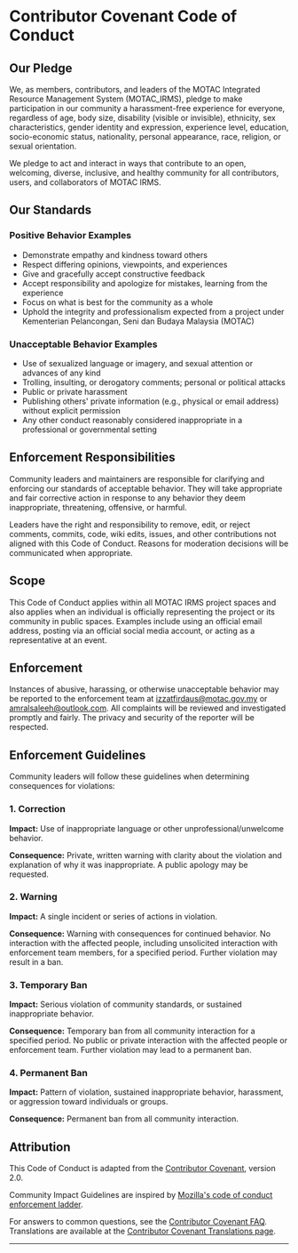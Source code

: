 # Contributor Covenant Code of Conduct

## Our Pledge

We, as members, contributors, and leaders of the MOTAC Integrated Resource Management System (MOTAC_IRMS), pledge to make participation in our community a harassment-free experience for everyone, regardless of age, body size, disability (visible or invisible), ethnicity, sex characteristics, gender identity and expression, experience level, education, socio-economic status, nationality, personal appearance, race, religion, or sexual orientation.

We pledge to act and interact in ways that contribute to an open, welcoming, diverse, inclusive, and healthy community for all contributors, users, and collaborators of MOTAC IRMS.

## Our Standards

### Positive Behavior Examples

- Demonstrate empathy and kindness toward others
- Respect differing opinions, viewpoints, and experiences
- Give and gracefully accept constructive feedback
- Accept responsibility and apologize for mistakes, learning from the experience
- Focus on what is best for the community as a whole
- Uphold the integrity and professionalism expected from a project under Kementerian Pelancongan, Seni dan Budaya Malaysia (MOTAC)

### Unacceptable Behavior Examples

- Use of sexualized language or imagery, and sexual attention or advances of any kind
- Trolling, insulting, or derogatory comments; personal or political attacks
- Public or private harassment
- Publishing others' private information (e.g., physical or email address) without explicit permission
- Any other conduct reasonably considered inappropriate in a professional or governmental setting

## Enforcement Responsibilities

Community leaders and maintainers are responsible for clarifying and enforcing our standards of acceptable behavior. They will take appropriate and fair corrective action in response to any behavior they deem inappropriate, threatening, offensive, or harmful.

Leaders have the right and responsibility to remove, edit, or reject comments, commits, code, wiki edits, issues, and other contributions not aligned with this Code of Conduct. Reasons for moderation decisions will be communicated when appropriate.

## Scope

This Code of Conduct applies within all MOTAC IRMS project spaces and also applies when an individual is officially representing the project or its community in public spaces. Examples include using an official email address, posting via an official social media account, or acting as a representative at an event.

## Enforcement

Instances of abusive, harassing, or otherwise unacceptable behavior may be reported to the enforcement team at [izzatfirdaus@motac.gov.my](mailto:izzatfirdaus@motac.gov.my) or [amralsaleeh@outlook.com](mailto:amralsaleeh@outlook.com). All complaints will be reviewed and investigated promptly and fairly. The privacy and security of the reporter will be respected.

## Enforcement Guidelines

Community leaders will follow these guidelines when determining consequences for violations:

### 1. Correction

**Impact:** Use of inappropriate language or other unprofessional/unwelcome behavior.

**Consequence:** Private, written warning with clarity about the violation and explanation of why it was inappropriate. A public apology may be requested.

### 2. Warning

**Impact:** A single incident or series of actions in violation.

**Consequence:** Warning with consequences for continued behavior. No interaction with the affected people, including unsolicited interaction with enforcement team members, for a specified period. Further violation may result in a ban.

### 3. Temporary Ban

**Impact:** Serious violation of community standards, or sustained inappropriate behavior.

**Consequence:** Temporary ban from all community interaction for a specified period. No public or private interaction with the affected people or enforcement team. Further violation may lead to a permanent ban.

### 4. Permanent Ban

**Impact:** Pattern of violation, sustained inappropriate behavior, harassment, or aggression toward individuals or groups.

**Consequence:** Permanent ban from all community interaction.

## Attribution

This Code of Conduct is adapted from the [Contributor Covenant](https://www.contributor-covenant.org/version/2/0/code_of_conduct.html), version 2.0.

Community Impact Guidelines are inspired by [Mozilla's code of conduct enforcement ladder](https://github.com/mozilla/diversity).

For answers to common questions, see the [Contributor Covenant FAQ](https://www.contributor-covenant.org/faq). Translations are available at the [Contributor Covenant Translations page](https://www.contributor-covenant.org/translations).

---

<!-- 
This Code of Conduct sets expectations for participant behavior to foster a positive, inclusive, and professional environment for all contributors to the MOTAC IRMS project. Please help us build a welcoming and safe space for all.
-->
